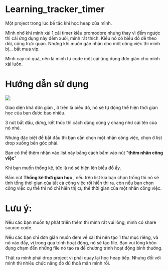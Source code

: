 # Learning_tracker_timer

 Một project trong lúc bế tắc khi học heap của mình. 

Mình nhớ khi mình xài 1 cái timer kiểu promodore nhưng thay vì đếm ngược thì cái ứng dụng này đếm xuôi, mình rất thích. Kiểu nó có biểu đồ dễ theo dõi, cũng trực quan. Nhưng khi muốn gán nhãn cho một công việc thì mình bị... bắt mua vip. 

Mình cay cú quá, nên là mình tự code một cái ứng dụng đơn giản cho mình xài luôn.

# Hướng dẫn sử dụng

![](C:\Users\Admin\AppData\Roaming\marktext\images\2020-08-28-15-07-59-image.png)

Giao diện khá đơn giản , ở trên là biểu đồ, nó sẽ tự động thể hiện thời gian học của bạn được bao nhiêu. 

3 nút bắt đầu, dừng, kết thúc thì cách dùng cũng y chang như cái tên của nó nhé.

Nhưng đặc biệt để bắt đầu thì bạn cần chọn một nhãn công việc, chọn ở list drop xuống bên góc phải. 

Bạn có thể thêm nhãn vào list này bằng cách bấm vào nút "**thêm nhãn công việc**"



Khi bạn muốn thống kê, tức là nó sẽ hiện lên biểu đồ ấy. 

Bấm nút **Thống kê thời gian học** , nếu trên list kia bạn chọn trống thì nó sẽ tính tổng thời gian của tất cả công việc rồi hiển thị ra. còn nếu bạn chọn công việc cụ thể thì nó chỉ hiển thị cụ thể thời gian của một nhãn công việc. 



# Lưu ý:

Nếu các bạn muốn tự phát triển thêm thì mình rất vui lòng, mình có share source code.

Nếu các bạn chỉ đơn giản muốn đem về xài thì nên tạo 1 thư mục riêng, và nó vào đấy, vì trong quá trình hoạt động, nó sẽ tạo file. Bạn vui lòng khôn đụng chạm đến những file nó tạo ra để chương trình hoạt động bình thường. 

Thật ra mình phải drop project vì phải quay lại học heap tiếp. Nhưng đối với mình thì nhiêu chức năng đó đủ thoả mãn mình rồi. 
